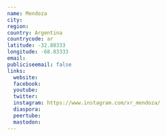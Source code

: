 ```yaml
---
name: Mendoza
city:
region:
country: Argentina
countrycode: ar
latitude: -32.88333
longitude: -68.83333
email:
publiciseemail: false
links:
  website:
  facebook:
  youtube:
  twitter:
  instagram: https://www.instagram.com/xr_mendoza/
  diaspora:
  peertube:
  mastodon:
---
```

